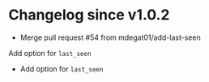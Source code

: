 # Changelog since v1.0.2
- Merge pull request #54 from mdegat01/add-last-seen

Add option for `last_seen` 
- Add option for `last_seen` 
